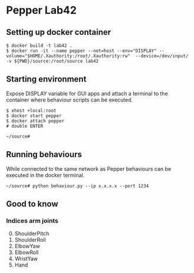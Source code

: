 # Pepper Lab42

## Setting up docker container
```
$ docker build -t lab42 .
$ docker run -it --name pepper --net=host --env="DISPLAY" --volume="$HOME/.Xauthority:/root/.Xauthority:rw"  --device=/dev/input/ -v ${PWD}/source:/root/source lab42
```
## Starting environment
Expose DISPLAY variable for GUI apps and attach a terminal
to the container where behaviour scripts can be executed.
```
$ xhost +local:root
$ docker start pepper
$ docker attach pepper
# double ENTER

~/source# 
```

## Running behaviours
While connected to the same network as Pepper behaviours can be executed in the docker terminal.

```
~/source# python behaviour.py --ip x.x.x.x --port 1234
```

## Good to know

### Indices arm joints
0. ShoulderPitch
1. ShoulderRoll
2. ElbowYaw
3. ElbowRoll
4. WristYaw
5. Hand
